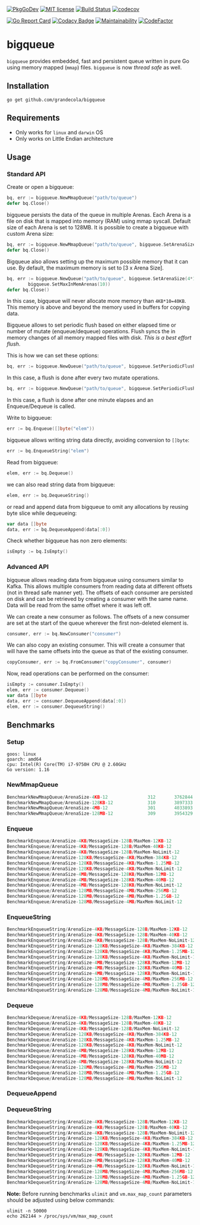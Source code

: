 [![PkgGoDev](https://pkg.go.dev/badge/github.com/grandecola/bigqueue)](https://pkg.go.dev/github.com/grandecola/bigqueue) [![MIT license](http://img.shields.io/badge/license-MIT-brightgreen.svg)](http://opensource.org/licenses/MIT) [![Build Status](https://travis-ci.com/grandecola/bigqueue.svg?branch=master)](https://travis-ci.com/grandecola/bigqueue) [![codecov](https://codecov.io/gh/grandecola/bigqueue/branch/master/graph/badge.svg)](https://codecov.io/gh/grandecola/bigqueue)

 [![Go Report Card](https://goreportcard.com/badge/github.com/grandecola/bigqueue)](https://goreportcard.com/report/github.com/grandecola/bigqueue) [![Codacy Badge](https://app.codacy.com/project/badge/Grade/f7a080f9ab2b4f7e9543b4eb8e404e2b)](https://www.codacy.com/gh/grandecola/bigqueue/dashboard?utm_source=github.com&amp;utm_medium=referral&amp;utm_content=grandecola/bigqueue&amp;utm_campaign=Badge_Grade) [![Maintainability](https://api.codeclimate.com/v1/badges/b3e1b2f184edd8150ddd/maintainability)](https://codeclimate.com/github/grandecola/bigqueue/maintainability) [![CodeFactor](https://www.codefactor.io/repository/github/grandecola/bigqueue/badge)](https://www.codefactor.io/repository/github/grandecola/bigqueue)

# bigqueue

`bigqueue` provides embedded, fast and persistent queue written in pure Go using
memory mapped (`mmap`) files. `bigqueue` is now *thread safe* as well.

## Installation
```
go get github.com/grandecola/bigqueue
```

## Requirements
* Only works for `linux` and `darwin` OS
* Only works on Little Endian architecture

## Usage

### Standard API
Create or open a bigqueue:
```go
bq, err := bigqueue.NewMmapQueue("path/to/queue")
defer bq.Close()
```

bigqueue persists the data of the queue in multiple Arenas.
Each Arena is a file on disk that is mapped into memory (RAM)
using mmap syscall. Default size of each Arena is set to 128MB.
It is possible to create a bigqueue with custom Arena size:
```go
bq, err := bigqueue.NewMmapQueue("path/to/queue", bigqueue.SetArenaSize(4*1024))
defer bq.Close()
```

Bigqueue also allows setting up the maximum possible memory that it
can use. By default, the maximum memory is set to [3 x Arena Size].
```go
bq, err := bigqueue.NewQueue("path/to/queue", bigqueue.SetArenaSize(4*1024),
	    bigqueue.SetMaxInMemArenas(10))
defer bq.Close()
```
In this case, bigqueue will never allocate more memory than `4KB*10=40KB`. This
memory is above and beyond the memory used in buffers for copying data.

Bigqueue allows to set periodic flush based on either elapsed time or number
of mutate (enqueue/dequeue) operations. Flush syncs the in memory changes of all
memory mapped files with disk. *This is a best effort flush*.

This is how we can set these options:
```go
bq, err := bigqueue.NewQueue("path/to/queue", bigqueue.SetPeriodicFlushOps(2))
```
In this case, a flush is done after every two mutate operations.

```go
bq, err := bigqueue.NewQueue("path/to/queue", bigqueue.SetPeriodicFlushDuration(time.Minute))
```
In this case, a flush is done after one minute elapses and an Enqueue/Dequeue is called.

Write to bigqueue:
```go
err := bq.Enqueue([]byte("elem"))
```

bigqueue allows writing string data directly, avoiding conversion to `[]byte`:
```go
err := bq.EnqueueString("elem")
```

Read from bigqueue:
```go
elem, err := bq.Dequeue()
```

we can also read string data from bigqueue:
```go
elem, err := bq.DequeueString()
```

or read and append data from bigqueue to omit any allocations by reusing byte slice while dequeueing:
```go
var data []byte
data, err := bq.DequeueAppend(data[:0])
```

Check whether bigqueue has non zero elements:
```go
isEmpty := bq.IsEmpty()
```

### Advanced API
bigqueue allows reading data from bigqueue using consumers similar to Kafka. This allows
multiple consumers from reading data at different offsets (not in thread safe manner yet).
The offsets of each consumer are persisted on disk and can be retrieved by creating a
consumer with the same name. Data will be read from the same offset where it was left off.

We can create a new consumer as follows. The offsets of a new consumer are set at the
start of the queue wherever the first non-deleted element is.
```go
consumer, err := bq.NewConsumer("consumer")
```

We can also copy an existing consumer. This will create a consumer that will have the
same offsets into the queue as that of the existing consumer.
```go
copyConsumer, err := bq.FromConsumer("copyConsumer", consumer)
```

Now, read operations can be performed on the consumer:
```go
isEmpty := consumer.IsEmpty()
elem, err := consumer.Dequeue()
var data []byte
data, err := consumer.DequeueAppend(data[:0])
elem, err := consumer.DequeueString()
```

## Benchmarks

### Setup

```
goos: linux
goarch: amd64
cpu: Intel(R) Core(TM) i7-9750H CPU @ 2.60GHz
Go version: 1.16
```

### NewMmapQueue
```go
BenchmarkNewMmapQueue/ArenaSize-4KB-12         	     312	   3762844 ns/op	    2506 B/op	      36 allocs/op
BenchmarkNewMmapQueue/ArenaSize-128KB-12       	     310	   3897333 ns/op	    2506 B/op	      36 allocs/op
BenchmarkNewMmapQueue/ArenaSize-4MB-12         	     301	   4033893 ns/op	    2504 B/op	      36 allocs/op
BenchmarkNewMmapQueue/ArenaSize-128MB-12       	     309	   3954329 ns/op	    2504 B/op	      36 allocs/op
```

### Enqueue
```go
BenchmarkEnqueue/ArenaSize-4KB/MessageSize-128B/MaxMem-12KB-12         	 1021855	      1172 ns/op	      15 B/op	       0 allocs/op
BenchmarkEnqueue/ArenaSize-4KB/MessageSize-128B/MaxMem-40KB-12         	  999122	      1178 ns/op	      15 B/op	       0 allocs/op
BenchmarkEnqueue/ArenaSize-4KB/MessageSize-128B/MaxMem-NoLimit-12      	 1000000	      1027 ns/op	      20 B/op	       0 allocs/op
BenchmarkEnqueue/ArenaSize-128KB/MessageSize-4KB/MaxMem-384KB-12       	  258444	      4602 ns/op	      14 B/op	       0 allocs/op
BenchmarkEnqueue/ArenaSize-128KB/MessageSize-4KB/MaxMem-1.25MB-12      	  246780	      4610 ns/op	      14 B/op	       0 allocs/op
BenchmarkEnqueue/ArenaSize-128KB/MessageSize-4KB/MaxMem-NoLimit-12     	  271261	      4118 ns/op	      14 B/op	       0 allocs/op
BenchmarkEnqueue/ArenaSize-4MB/MessageSize-128KB/MaxMem-12MB-12        	   10000	    108440 ns/op	      14 B/op	       0 allocs/op
BenchmarkEnqueue/ArenaSize-4MB/MessageSize-128KB/MaxMem-40MB-12        	   10000	    108159 ns/op	      14 B/op	       0 allocs/op
BenchmarkEnqueue/ArenaSize-4MB/MessageSize-128KB/MaxMem-NoLimit-12     	   10000	    104991 ns/op	      14 B/op	       0 allocs/op
BenchmarkEnqueue/ArenaSize-128MB/MessageSize-4MB/MaxMem-256MB-12       	     330	   3619772 ns/op	      13 B/op	       0 allocs/op
BenchmarkEnqueue/ArenaSize-128MB/MessageSize-4MB/MaxMem-1.25GB-12      	     339	   3502254 ns/op	      13 B/op	       0 allocs/op
BenchmarkEnqueue/ArenaSize-128MB/MessageSize-4MB/MaxMem-NoLimit-12     	     336	   3478795 ns/op	      13 B/op	       0 allocs/op
```

### EnqueueString
```go
BenchmarkEnqueueString/ArenaSize-4KB/MessageSize-128B/MaxMem-12KB-12   	  843966	      1186 ns/op	      15 B/op	       0 allocs/op
BenchmarkEnqueueString/ArenaSize-4KB/MessageSize-128B/MaxMem-40KB-12   	 1000000	      1180 ns/op	      15 B/op	       0 allocs/op
BenchmarkEnqueueString/ArenaSize-4KB/MessageSize-128B/MaxMem-NoLimit-12         	 1000000	      1026 ns/op	      15 B/op	       0 allocs/op
BenchmarkEnqueueString/ArenaSize-128KB/MessageSize-4KB/MaxMem-384KB-12          	  257824	      4642 ns/op	      14 B/op	       0 allocs/op
BenchmarkEnqueueString/ArenaSize-128KB/MessageSize-4KB/MaxMem-1.25MB-12         	  256230	      4621 ns/op	      14 B/op	       0 allocs/op
BenchmarkEnqueueString/ArenaSize-128KB/MessageSize-4KB/MaxMem-NoLimit-12        	  266560	      4101 ns/op	      14 B/op	       0 allocs/op
BenchmarkEnqueueString/ArenaSize-4MB/MessageSize-128KB/MaxMem-12MB-12           	   10000	    107929 ns/op	      14 B/op	       0 allocs/op
BenchmarkEnqueueString/ArenaSize-4MB/MessageSize-128KB/MaxMem-40MB-12           	   10000	    107948 ns/op	      14 B/op	       0 allocs/op
BenchmarkEnqueueString/ArenaSize-4MB/MessageSize-128KB/MaxMem-NoLimit-12        	   11434	    103482 ns/op	      13 B/op	       0 allocs/op
BenchmarkEnqueueString/ArenaSize-128MB/MessageSize-4MB/MaxMem-256MB-12          	     333	   3650641 ns/op	      13 B/op	       0 allocs/op
BenchmarkEnqueueString/ArenaSize-128MB/MessageSize-4MB/MaxMem-1.25GB-12         	     339	   3559835 ns/op	      13 B/op	       0 allocs/op
BenchmarkEnqueueString/ArenaSize-128MB/MessageSize-4MB/MaxMem-NoLimit-12        	     334	   3546090 ns/op	      13 B/op	       0 allocs/op
```

### Dequeue
```go
BenchmarkDequeue/ArenaSize-4KB/MessageSize-128B/MaxMem-12KB-12                  	 1000000	      3201 ns/op	     142 B/op	       1 allocs/op
BenchmarkDequeue/ArenaSize-4KB/MessageSize-128B/MaxMem-40KB-12                  	 1000000	      3187 ns/op	     142 B/op	       1 allocs/op
BenchmarkDequeue/ArenaSize-4KB/MessageSize-128B/MaxMem-NoLimit-12               	 6737412	       174.0 ns/op	     128 B/op	       1 allocs/op
BenchmarkDequeue/ArenaSize-128KB/MessageSize-4KB/MaxMem-384KB-12                	  502522	      3478 ns/op	    4109 B/op	       1 allocs/op
BenchmarkDequeue/ArenaSize-128KB/MessageSize-4KB/MaxMem-1.25MB-12               	  516555	      3509 ns/op	    4109 B/op	       1 allocs/op
BenchmarkDequeue/ArenaSize-128KB/MessageSize-4KB/MaxMem-NoLimit-12              	 1000000	      1156 ns/op	    4096 B/op	       1 allocs/op
BenchmarkDequeue/ArenaSize-4MB/MessageSize-128KB/MaxMem-12MB-12                 	   29844	     39677 ns/op	  131085 B/op	       1 allocs/op
BenchmarkDequeue/ArenaSize-4MB/MessageSize-128KB/MaxMem-40MB-12                 	   30626	     39388 ns/op	  131085 B/op	       1 allocs/op
BenchmarkDequeue/ArenaSize-4MB/MessageSize-128KB/MaxMem-NoLimit-12              	   45805	     26247 ns/op	  131072 B/op	       1 allocs/op
BenchmarkDequeue/ArenaSize-128MB/MessageSize-4MB/MaxMem-256MB-12                	    1005	   1241554 ns/op	 4194316 B/op	       1 allocs/op
BenchmarkDequeue/ArenaSize-128MB/MessageSize-4MB/MaxMem-1.25GB-12               	    1257	   1164477 ns/op	 4194314 B/op	       1 allocs/op
BenchmarkDequeue/ArenaSize-128MB/MessageSize-4MB/MaxMem-NoLimit-12              	    1260	    884842 ns/op	 4194304 B/op	       1 allocs/op
```

### DequeueAppend

### DequeueString
```go
BenchmarkDequeueString/ArenaSize-4KB/MessageSize-128B/MaxMem-12KB-12            	 1000000	      3200 ns/op	     142 B/op	       1 allocs/op
BenchmarkDequeueString/ArenaSize-4KB/MessageSize-128B/MaxMem-40KB-12            	 1000000	      3206 ns/op	     142 B/op	       1 allocs/op
BenchmarkDequeueString/ArenaSize-4KB/MessageSize-128B/MaxMem-NoLimit-12         	 6239718	       188.8 ns/op	     128 B/op	       1 allocs/op
BenchmarkDequeueString/ArenaSize-128KB/MessageSize-4KB/MaxMem-384KB-12          	  501561	      3511 ns/op	    4109 B/op	       1 allocs/op
BenchmarkDequeueString/ArenaSize-128KB/MessageSize-4KB/MaxMem-1.25MB-12         	  507860	      3535 ns/op	    4109 B/op	       1 allocs/op
BenchmarkDequeueString/ArenaSize-128KB/MessageSize-4KB/MaxMem-NoLimit-12        	 1000000	      1236 ns/op	    4096 B/op	       1 allocs/op
BenchmarkDequeueString/ArenaSize-4MB/MessageSize-128KB/MaxMem-12MB-12           	   29692	     39532 ns/op	  131085 B/op	       1 allocs/op
BenchmarkDequeueString/ArenaSize-4MB/MessageSize-128KB/MaxMem-40MB-12           	   30268	     39709 ns/op	  131085 B/op	       1 allocs/op
BenchmarkDequeueString/ArenaSize-4MB/MessageSize-128KB/MaxMem-NoLimit-12        	   46911	     25956 ns/op	  131072 B/op	       1 allocs/op
BenchmarkDequeueString/ArenaSize-128MB/MessageSize-4MB/MaxMem-256MB-12          	     968	   1254574 ns/op	 4194316 B/op	       1 allocs/op
BenchmarkDequeueString/ArenaSize-128MB/MessageSize-4MB/MaxMem-1.25GB-12         	    1429	   1175763 ns/op	 4194314 B/op	       1 allocs/op
BenchmarkDequeueString/ArenaSize-128MB/MessageSize-4MB/MaxMem-NoLimit-12        	    1364	    865977 ns/op	 4194304 B/op	       1 allocs/op$$
```

**Note:** Before running benchmarks `ulimit` and `vm.max_map_count` parameters should be adjusted using below commands:
```
ulimit -n 50000
echo 262144 > /proc/sys/vm/max_map_count
```
